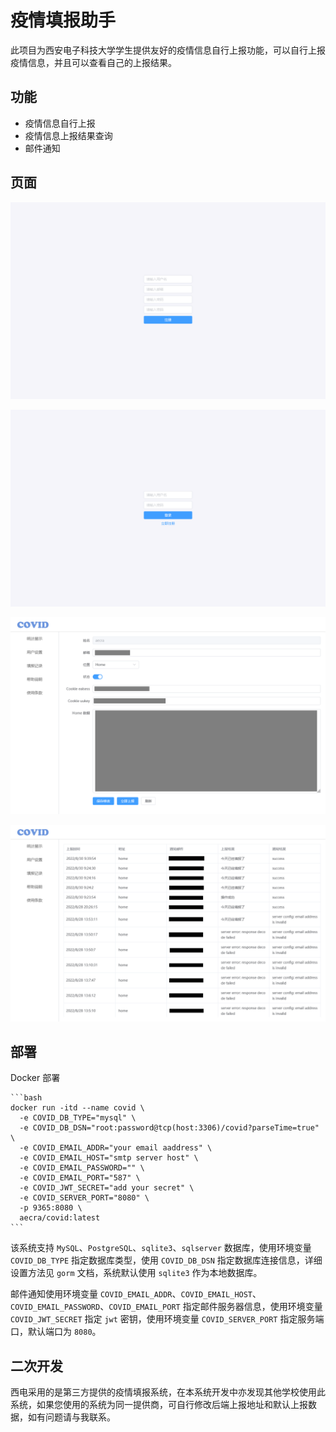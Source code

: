 # 疫情填报助手

此项目为西安电子科技大学学生提供友好的疫情信息自行上报功能，可以自行上报疫情信息，并且可以查看自己的上报结果。

## 功能

- 疫情信息自行上报
- 疫情信息上报结果查询
- 邮件通知

## 页面

![注册](./assets/sigin-up.png)

![登录](./assets/sigin-in.png)

![用户配置](./assets/user-config.png)

![上报结果](./assets/report-result.png)

## 部署

Docker 部署

    ```bash
    docker run -itd --name covid \
      -e COVID_DB_TYPE="mysql" \
      -e COVID_DB_DSN="root:password@tcp(host:3306)/covid?parseTime=true" \
      -e COVID_EMAIL_ADDR="your email aaddress" \
      -e COVID_EMAIL_HOST="smtp server host" \
      -e COVID_EMAIL_PASSWORD="" \
      -e COVID_EMAIL_PORT="587" \
      -e COVID_JWT_SECRET="add your secret" \
      -e COVID_SERVER_PORT="8080" \
      -p 9365:8080 \
      aecra/covid:latest
    ```

该系统支持 `MySQL`、`PostgreSQL`、`sqlite3`、`sqlserver` 数据库，使用环境变量 `COVID_DB_TYPE` 指定数据库类型，使用 `COVID_DB_DSN` 指定数据库连接信息，详细设置方法见 `gorm` 文档，系统默认使用 `sqlite3` 作为本地数据库。

邮件通知使用环境变量 `COVID_EMAIL_ADDR`、`COVID_EMAIL_HOST`、`COVID_EMAIL_PASSWORD`、`COVID_EMAIL_PORT` 指定邮件服务器信息，使用环境变量 `COVID_JWT_SECRET` 指定 `jwt` 密钥，使用环境变量 `COVID_SERVER_PORT` 指定服务端口，默认端口为 `8080`。

## 二次开发

西电采用的是第三方提供的疫情填报系统，在本系统开发中亦发现其他学校使用此系统，如果您使用的系统为同一提供商，可自行修改后端上报地址和默认上报数据，如有问题请与我联系。
